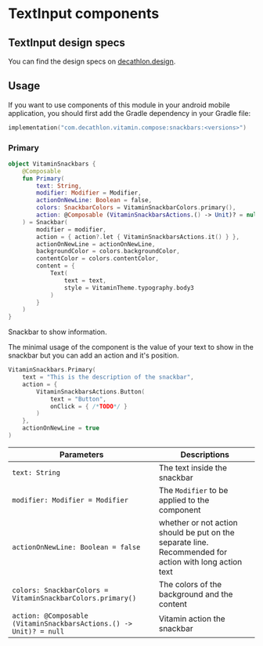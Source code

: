 # TextInput components

## TextInput design specs

You can find the design specs on [decathlon.design](https://www.decathlon.design/).

## Usage

If you want to use components of this module in your android mobile application, you should
first add the Gradle dependency in your Gradle file:

```kotlin
implementation("com.decathlon.vitamin.compose:snackbars:<versions>")
```

### Primary

```kotlin
object VitaminSnackbars {
    @Composable
    fun Primary(
        text: String,
        modifier: Modifier = Modifier,
        actionOnNewLine: Boolean = false,
        colors: SnackbarColors = VitaminSnackbarColors.primary(),
        action: @Composable (VitaminSnackbarsActions.() -> Unit)? = null
    ) = Snackbar(
        modifier = modifier,
        action = { action?.let { VitaminSnackbarsActions.it() } },
        actionOnNewLine = actionOnNewLine,
        backgroundColor = colors.backgroundColor,
        contentColor = colors.contentColor,
        content = {
            Text(
                text = text,
                style = VitaminTheme.typography.body3
            )
        }
    )
}
```

Snackbar to show information.

The minimal usage of the component is the value of your text to show in the snackbar but you can add an action and it's position.

```kotlin
VitaminSnackbars.Primary(
    text = "This is the description of the snackbar",
    action = {
        VitaminSnackbarsActions.Button(
            text = "Button",
            onClick = { /*TODO*/ }
        )
    },
    actionOnNewLine = true
)
```

Parameters | Descriptions
-- | --
`text: String` | The text inside the snackbar
`modifier: Modifier = Modifier` | The `Modifier` to be applied to the component
`actionOnNewLine: Boolean = false` | whether or not action should be put on the separate line. Recommended for action with long action text
`colors: SnackbarColors = VitaminSnackbarColors.primary()` | The colors of the background and the content
`action: @Composable (VitaminSnackbarsActions.() -> Unit)? = null` | Vitamin action the snackbar
